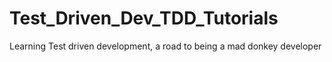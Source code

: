# Test_Driven_Dev_TDD_Tutorials
Learning Test driven development, a road to being a mad donkey developer
